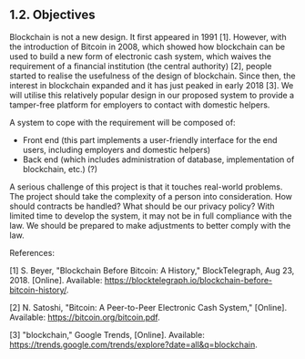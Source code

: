 ## 1.2. Objectives

Blockchain is not a new design.
It first appeared in 1991 [1].
However, with the introduction of Bitcoin in 2008, which showed how blockchain can be used to build a new form of electronic cash system, which waives the requirement of a financial institution (the central authority) [2], people started to realise the usefulness of the design of blockchain.
Since then, the interest in blockchain expanded and it has just peaked in early 2018 [3].
We will utilise this relatively popular design in our proposed system to provide a tamper-free platform for employers to contact with domestic helpers.

A system to cope with the requirement will be composed of:
- Front end (this part implements a user-friendly interface for the end users, including employers and domestic helpers)
- Back end (which includes administration of database, implementation of blockchain, etc.) (?)

A serious challenge of this project is that it touches real-world problems.
The project should take the complexity of a person into consideration.
How should contracts be handled?
What should be our privacy policy?
With limited time to develop the system, it may not be in full compliance with the law.
We should be prepared to make adjustments to better comply with the law.

References:

[1] 	S. Beyer, "Blockchain Before Bitcoin: A History," BlockTelegraph, Aug 23, 2018. [Online]. Available: https://blocktelegraph.io/blockchain-before-bitcoin-history/.

[2] 	N. Satoshi, "Bitcoin: A Peer-to-Peer Electronic Cash System," [Online]. Available: https://bitcoin.org/bitcoin.pdf.

[3] 	"blockchain," Google Trends, [Online]. Available: https://trends.google.com/trends/explore?date=all&q=blockchain.

